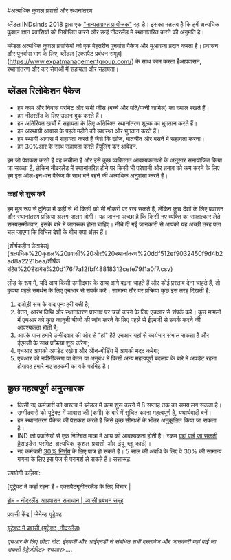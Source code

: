 #अत्यधिक कुशल प्रवासी और स्थानांतरण

ब्लेंडल INDsinds 2018 द्वारा एक ["मान्यताप्राप्त प्रायोजक"](https://ind.nl/en/Forms/3084.pdf) रहा है। इसका मतलब है कि हमें अत्यधिक कुशल ज्ञान प्रवासियों को नियोजित करने और उन्हें नीदरलैंड में स्थानांतरित करने की अनुमति है।

ब्लेंडल अत्यधिक कुशल प्रवासियों को एक बेहतरीन पुनर्वास पैकेज और मुआवजा प्रदान करता है। प्रवासन और पुनर्वास भाग के लिए, ब्लेंडल [एक्सपैट प्रबंधन समूह] (https://www.expatmanagementgroup.com/) के साथ काम करता हैआप्रवासन, स्थानांतरण और कर सेवाओं में सहायता और सहायता।

## ब्लेंडल रिलोकेशन पैकेज

- हम काम और निवास परमिट और सभी फीस (बच्चे और पति/पत्नी शामिल) का ख्याल रखते हैं।
- हम नीदरलैंड के लिए उड़ान बुक करते हैं।
- हम अतिरिक्त खर्चों में सहायता के लिए अतिरिक्त स्थानांतरण शुल्क का भुगतान करते हैं।
- हम अस्थायी आवास के पहले महीने की व्यवस्था और भुगतान करते हैं।
- हम स्थायी आवास में सहायता करते हैं जैसे कि खोज, बातचीत और बसने में सहायता करना।
- हम 30%आर के साथ सहायता करते हैंयूलिंग कर आवेदन.

हम जो पेशकश करते हैं वह लचीला है और इसे कुछ व्यक्तिगत आवश्यकताओं के अनुसार समायोजित किया जा सकता है, लेकिन नीदरलैंड में स्थानांतरित होने पर किसी भी परेशानी और तनाव को कम करने के लिए हम इस ऑल-इन-वन पैकेज के साथ बने रहने की अत्यधिक अनुशंसा करते हैं।

### कहां से शुरू करें

हम मूल रूप से दुनिया में कहीं से भी किसी को भी नौकरी पर रख सकते हैं, लेकिन कुछ देशों के लिए प्रवासन और स्थानांतरण प्रक्रिया अलग-अलग होगी। यह जानना अच्छा है कि किसी नए व्यक्ति का साक्षात्कार लेते समयउम्मीदवार, इसके बारे में जागरूक होना चाहिए। नीचे दी गई जानकारी से आपको यह अच्छी तरह पता चल जाएगा कि विभिन्न देशों के बीच क्या अंतर हैं।

[शीर्षकहीन डेटाबेस](अत्यधिक%20कुशल%20प्रवासी%20और%20स्थानांतरण%20ddf512ef9032450f9d4b2ad8a2221bea/शीर्षक रहित%20डेटाबेस%20d176f7a12fbf48818312cefe79f1a0f7.csv)

लीड के रूप में, यदि आप किसी उम्मीदवार के साथ आगे बढ़ना चाहते हैं और कोई प्रस्ताव देना चाहते हैं, तो कृपया पहले समर्थन के लिए एचआर से संपर्क करें। सामान्य तौर पर प्रक्रिया कुछ इस तरह दिखती है:

1. दजोड़ी सत्र के बाद पुनः हरी बत्ती है;
2. वेतन, आरंभ तिथि और स्थानांतरण प्रस्ताव पर चर्चा करने के लिए एचआर से संपर्क करें। कुछ मामलों में एचआर को कुछ कानूनी चीजों की जांच करने के लिए पहले से ईएमजी से संपर्क करने की आवश्यकता होती है;
3. आपके पास हमारे उम्मीदवार की ओर से "हां" है? एचआर यहां से कार्यभार संभाल सकता है और ईएमजी के साथ प्रक्रिया शुरू करेगा;
4. एचआर आपको अपडेट रखेगा और ऑन-बोर्डिंग में आपकी मदद करेगा;
5. एचआर को नवीनीकरण या वेतन या अनुबंध में किसी अन्य महत्वपूर्ण बदलाव के बारे में अपडेट रहना होगावह हमारे नए सहकर्मी का वर्क परमिट है।

## कुछ महत्वपूर्ण अनुस्मारक

- किसी नए कर्मचारी को वास्तव में ब्लेंडल में काम शुरू करने में 8 सप्ताह तक का समय लग सकता है।
- उम्मीदवारों को यूट्रेक्ट में आवास की (कमी) के बारे में सूचित करना महत्वपूर्ण है, यथार्थवादी बनें।
- हम स्थानांतरण पैकेज की पेशकश करते हैं जिसे कुछ सीमाओं के भीतर अनुकूलित किया जा सकता है।
- IND को प्रवासियों से एक निश्चित मात्रा में आय की आवश्यकता होती है। रकम [यहां पाई जा सकती है](https://ind.nl/en/Pages/required-amounts-income_requirement.aspx#Application_re)साइडेंस_परमिट_अत्यधिक_कुशल_प्रवासी_और_ईयू_ब्लू_कार्ड)।
- नए कर्मचारी [30% निर्णय](https://www.iamsterdam.com/en/living/take-care-of-official-matters/highly-skilled-migrants/thirty-percent-ruling) के लिए पात्र हो सकते हैं। 5 साल की अवधि के लिए वे 30% की सामान्य गणना के लिए [इस पेज](https://thetax.nl/?year=2019&startFrom=Year&salary=36000&allowance=0&socialSecurity=1&retired=0&ruling=0&rulingChoice=normal) से परामर्श ले सकते हैं। सत्तारूढ़.

उपयोगी कड़ियां:

[यूट्रेक्ट में कहाँ रहना है - एक्सपैटगूनीदरलैंड के लिए विचार |

[होम - नीदरलैंड आप्रवासन समाधान | प्रवासी प्रबंधन समूह](https://www.expatmanagementgroup.com/)

[प्रवासी केंद्र | जेमेन्ट यूट्रेक्ट](https://www.utrecht.nl/city-of-utrecht/living/expat-center/)

[यूट्रेक्ट में प्रवासी (यूट्रेक्ट, नीदरलैंड)](https://www.meetup.com/nl-NL/Expats-in-Utrecht/)

*एचआर के लिए छोटा नोट: ईएमजी और आईएनडी से संबंधित सभी दस्तावेज और जानकारी यहां पाई जा सकती हैट्रेज़ोरिट> एचआर>....*